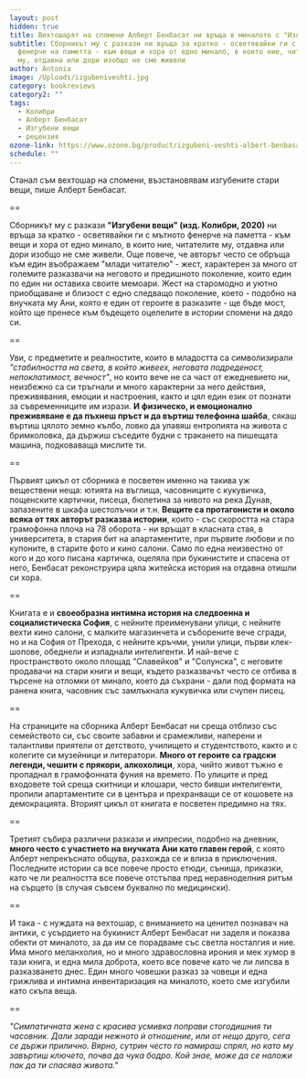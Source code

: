 ```yaml
---
layout: post
hidden: true
title: Вехтошарят на спомени Алберт Бенбасат ни връща в миналото с "Изгубени вещи"
subtitle: Сборникът му с разкази ни връща за кратко - осветявайки ги с мътното
  фенерче на паметта - към вещи и хора от едно минало, в които ние, читателите
  му, отдавна или дори изобщо не сме живели
author: Antonia
image: /Uploads/izgubeniveshti.jpg
category: bookreviews
category2: ""
tags:
  - Колибри
  - Алберт Бенбасат
  - Изгубени вещи
  - рецензия
ozone-link: https://www.ozone.bg/product/izgubeni-veshti-albert-benbasat/
schedule: ""
---
```

Станал съм вехтошар на спомени, възстановявам изгубените стари вещи, пише Алберт Бенбасат.

\==

Сборникът му с разкази **"Изгубени вещи" (изд. Колибри, 2020)** ни връща за кратко - осветявайки ги с мътното фенерче на паметта - към вещи и хора от едно минало, в които ние, читателите му, отдавна или дори изобщо не сме живели. Още повече, че авторът често се обръща към един въображаем "млади читателю" - жест, характерен за много от големите разказвачи на неговото и предишното поколение, които един по един ни оставиха своите мемоари. Жест на старомодно и уютно приобщаване и близост с едно следващо поколение, което - подобно на внучката му Ани, която е един от героите в разказите - ще бъде мост, който ще пренесе към бъдещето оцелелите в истории спомени на дядо си. 

\==

Уви, с предметите и реалностите, които в младостта са символизирали *"стабилността на света, в който живеех, неговата подреденост, непоклатимост, вечност"*, но които вече не са част от ежедневието ни, неизбежно са си тръгнали и много характерни за него действия, преживявания, емоции и настроения, както и цял един език от познати за съвременниците им изрази. **И физическо, и емоционално преживяване е да пъхнеш пръст и да въртиш телефонна шайба**, сякаш въртиш цялото земно кълбо, ловко да улавяш ентропията на живота с бримколовка, да държиш съседите будни с тракането на пишещата машина, подковаваща мислите ти.

\==

Първият цикъл от сборника е посветен именно на такива уж веществени неща: ютията на въглища, часовниците с кукувичка, пощенските картички, писеца, бюлетина за нивото на река Дунав, запазените в шкафа шестолъчки и т.н. **Вещите са протагонисти и около всяка от тях авторът разказва истории**, които - със скоростта на стара грамофонна плоча на 78 оборота - ни връщат в класната стая, в университета, в стария бит на апартаментите, при първите любови и по купоните, в старите фото и кино салони. Само по една неизвестно от кого и до кого писана картичка, оцеляла при букинистите и спасена от него, Бенбасат реконструира цяла житейска история на отдавна отишли си хора. 

\==

Книгата е и **своеобразна интимна история на следвоенна и социалистическа София**, с нейните преименувани улици, с нейните вехти кино салони, с малките магазинчета и съборените вече сгради, но и на София от Прехода, с нейните кръчми, унили улици, първи клек-шопове, обеднели и изпаднали интелигенти. И най-вече с пространството около площад "Славейков" и "Солунска", с неговите продавачи на стари книги и вещи, където разказвачът често се отбива в търсене на отломки от минало, което да съхрани - дали под формата на ранена книга, часовник със замлъкнала кукувичка или счупен писец. 

\==

На страниците на сборника Алберт Бенбасат ни среща отблизо със семейството си, със своите забавни и срамежливи, наперени и талантливи приятели от детството, училището и студентството, както и с колегите си музейници и литератори. **Много от героите са градски легенди, чешити с прякори, алкохолици**, хора, чийто живот тъжно е пропаднал в грамофонната фуния на времето. По улиците и пред входовете той среща скитници и клошари, често бивши интелигенти, пропили апартаментите си в центъра и прехранващи се от кошовете на демокрацията. Вторият цикъл от книгата е посветен предимно на тях. 

\==

Третият събира различни разкази и импресии, подобно на дневник, **много често с участието на внучката Ани като главен герой**, с която Алберт непрекъснато общува, разхожда се и влиза в приключения. Последните истории са все повече просто етюди, сънища, приказки, като че ли реалността все повече отстъпва пред неравноделния ритъм на сърцето (в случая съвсем буквално по медицински). 

\==

И така - с нуждата на вехтошар, с вниманието на ценител познавач на антики, с усърдието на букинист Алберт Бенбасат ни заделя и показва обекти от миналото, за да им се порадваме със светла носталгия и ние. Има много меланхолия, но и много здравословна ирония и мек хумор в тази книга, и една мила доброта, което все повече като че ли липсва в разказването днес. Един много човешки разказ за човеци и една грижлива и интимна инвентаризация на миналото, което сме изгубили като скъпа веща.

\==

*"Симпатичната жена с красива усмивка поправи стогодишния ти часовник. Дали заради нежното ѝ отношение, или от нещо друго, сега се държи прилично. Вярно, сутрин често го намираш спрял, но като му завъртиш ключето, почва да чука бодро. Кой знае, може да се наложи пак да ти спасява живота."*